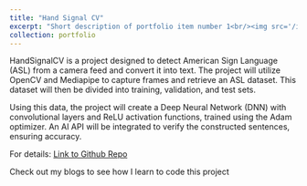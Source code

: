 ```yaml
---
title: "Hand Signal CV"
excerpt: "Short description of portfolio item number 1<br/><img src='/images/HandSignalCV.png'>"
collection: portfolio
---
```


HandSignalCV is a project designed to detect American Sign Language (ASL) from a camera feed and convert it into text. The project will utilize OpenCV and Mediapipe to capture frames and retrieve an ASL dataset. This dataset will then be divided into training, validation, and test sets.

Using this data, the project will create a Deep Neural Network (DNN) with convolutional layers and ReLU activation functions, trained using the Adam optimizer. An AI API will be integrated to verify the constructed sentences, ensuring accuracy.

For details:
[Link to Github Repo](https://github.com/wirefailed/HandSignalCV)

Check out my blogs to see how I learn to code this project